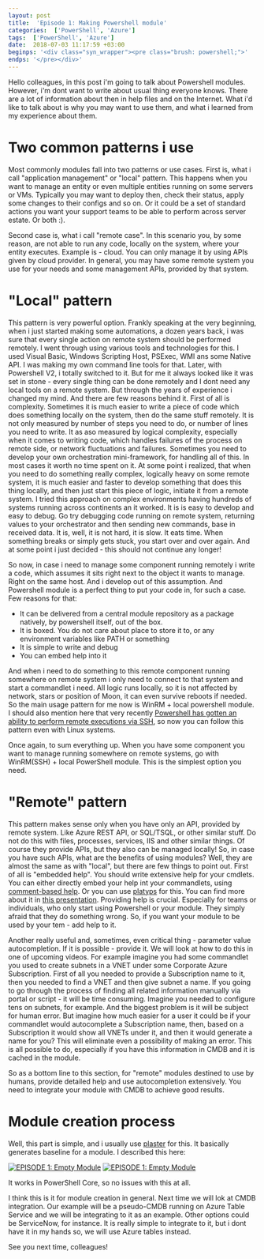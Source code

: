 ```yaml
---
layout: post
title:  'Episode 1: Making Powershell module'
categories:  ['PowerShell', 'Azure']
tags:  ['PowerShell', 'Azure']
date:  2018-07-03 11:17:59 +03:00
beginps: '<div class="syn_wrapper"><pre class="brush: powershell;">'
endps: '</pre></div>'
---
```


Hello colleagues, in this post i'm going to talk about Powershell modules. However, i'm dont want to write about usual thing everyone knows. There are a lot of information about then in help files and on the Internet. What i'd like to talk about is why you may want to use them, and what i learned from my experience about them.

# Two common patterns i use

Most commonly modules fall into two patterns or use cases. First is, what i call "application management" or "local" pattern. This happens when you want to manage an entity or even multiple entities running on some servers or VMs. Typically you may want to deploy then, check their status, apply some changes to their configs and so on. Or it could be a set of standard actions you want your support teams to be able to perform across server estate. Or both :).

Second case is, what i call "remote case". In this scenario you, by some reason, are not able to run any code, locally on the system, where your entity executes. Example is - cloud. You can only manage it by using APIs given by cloud provider. In general, you may have some remote system you use for your needs and some management APIs, provided by that system.

# "Local" pattern

This pattern is very powerful option. Frankly speaking at the very beginning, when i just started making some automations, a dozen years back, i was sure that every single action on remote system should be performed remotely. I went through using various tools and technologies for this. I used Visual Basic, Windows Scripting Host, PSExec, WMI ans some Native API. I was making my own command line tools for that. Later, with Powershell V2, i totally switched to it. But for me it always looked like it was set in stone - every single thing can be done remotely and I dont need any local tools on a remote system. But through the years of experience i changed my mind. And there are few reasons behind it. First of all is complexity. Sometimes it is much easier to write a piece of code which does something locally on the system, then do the same stuff remotely. It is not only measured by number of steps you need to do, or number of lines you need to write. It as aso measured by logical complexity, especially when it comes to writing code, which handles failures of the process on remote side, or network fluctuations and failures. Sometimes you need to develop your own orchestration mini-framework, for handling all of this. In most cases it worth no time spent on it. At some point i realized, that when you need to do something really complex, logically heavy on some remote system, it is much easier and faster to develop something that does this thing locally, and then just start this piece of logic, initiate it from a remote system. I tried this approach on complex environments having hundreds of systems running across continents an it worked. It is is easy to develop and easy to debug. Go try debugging code running on remote system, returning values to your orchestrator and then sending new commands, base in received data. It is, well, it is not hard, it is slow. It eats time. When something breaks or simply gets stuck, you start over and over again. And at some point i just decided - this should not continue any longer!

So now, in case i need to manage some component running remotely i write a code, which assumes it sits right next to the object it wants to manage. Right on the same host. And i develop out of this assumption. And Powershell module is a perfect thing to put your code in, for such a case. Few reasons for that:

- It can be delivered from a central module repository as a package natively, by powershell itself, out of the box.
- It is boxed. You do not care about place to store it to, or any environment variables like PATH or something
- It is simple to write and debug
- You can embed help into it

And when i need to do something to this remote component running somewhere on remote system i only need to connect to that system and start a commandlet i need. All logic runs locally, so it is not affected by network, stars or position of Moon, it can even survive reboots if needed. So the main usage pattern for me now is WinRM + local powershell module. I should also mention here that very recently [Powershell has gotten an ability to perform remote executions via SSH](https://docs.microsoft.com/en-us/powershell/scripting/core-powershell/ssh-remoting-in-powershell-core?view=powershell-6), so now you can follow this pattern even with Linux systems.

Once again, to sum everything up. When you have some component you want to manage running somewhere on remote systems, go with WinRM(SSH) + local PowerShell module. This is the simplest option you need.

# "Remote" pattern

This pattern makes sense only when you have only an API, provided by remote system. Like Azure REST API, or SQL/TSQL, or other similar stuff. Do not do this with files, processes, services, IIS and other similar things. Of course they provide APIs, but they also can be managed locally! So, in case you have such APIs, what are the benefits of using modules? Well, they are almost the same as with "local", but there are few things to point out. First of all is "embedded help". You should write extensive help for your cmdlets. You can either directly embed your help int your commandlets, using [comment-based help](https://docs.microsoft.com/en-us/powershell/module/microsoft.powershell.core/about/about_comment_based_help?view=powershell-6). Or you can use [platyps](https://github.com/PowerShell/platyPS) for this. You can find more about it in [this presentation](https://youtu.be/zGOl5g_AJ5U). Providing help is crucial. Especially for teams or individuals, who only start using Powershell or your module. They simply afraid that they do something wrong. So, if you want your module to be used by your tem - add help to it.

Another really useful and, sometimes, even critical thing - parameter value autocompletion. If it is possible - provide it. We will look at how to do this in one of upcoming videos. For example imagine you had some commandlet you used to create subnets in a VNET under some Corporate Azure Subscription. First of all you needed to provide a Subscription name to it, then you needed to find a VNET and then give subnet a name. If you going to go through the process of finding all related information manually via portal or script - it will be time consuming. Imagine you needed to configure tens on subnets, for example. And the biggest problem is it will be subject for human error. But imagine how much easier for a user it could be if your commandlet would autocomplete a Subscription name, then, based on a Subscription it would show all VNETs under it, and then it would generate a name for you? This will eliminate even a possibility of making an error. This is all possible to do, especially if you have this information in CMDB and it is cached in the module.

So as a bottom line to this section, for "remote" modules destined to use by humans, provide detailed help and use autocompletion extensively. You need to integrate your module with CMDB to achieve good results.

# Module creation process

Well, this part is simple, and i usually use [plaster](https://github.com/PowerShell/Plaster) for this. It basically generates baseline for a module. I described this here:

[![EPISODE 1: Empty Module](http://img.youtube.com/vi/Wpy0oad_JOk/0.jpg)](http://www.youtube.com/watch?v=Wpy0oad_JOk)
[![EPISODE 1: Empty Module](http://img.youtube.com/vi/MV-Z23gSm-Q/0.jpg)](http://www.youtube.com/watch?v=MV-Z23gSm-Q)

It works in PowerShell Core, so no issues with this at all.

I think this is it for module creation in general. Next time we will lok at CMDB integration. Our example will be a pseudo-CMDB running on Azure Table Service and we will be integrating to it as an example. Other options could be ServiceNow, for instance. It is really simple to integrate to it, but i dont have it in my hands so, we will use Azure tables instead.

See you next time, colleagues!